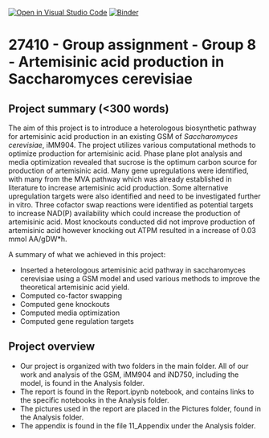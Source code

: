 [![Open in Visual Studio Code](https://classroom.github.com/assets/open-in-vscode-718a45dd9cf7e7f842a935f5ebbe5719a5e09af4491e668f4dbf3b35d5cca122.svg)](https://classroom.github.com/online_ide?assignment_repo_id=12060759&assignment_repo_type=AssignmentRepo)
[![Binder](https://mybinder.org/badge_logo.svg)](https://mybinder.org/v2/gh/27410/group-assignment-group-8-Artemisinic-acid-production-in-Saccharomyces-cervisia_2023.git/main)

# 27410 - Group assignment - Group 8 - Artemisinic acid production in Saccharomyces cerevisiae


## Project summary (<300 words)
The aim of this project is to introduce a heterologous biosynthetic pathway for artemisinic acid production in an existing GSM of *Saccharomyces cerevisiae*, iMM904. The project utilizes various computational methods to optimize production for artemisinic acid. Phase plane plot analysis and media optimization revealed that sucrose is the optimum carbon source for production of artemisinic acid. Many gene upregulations were identified, with many from the MVA pathway which was already established in literature to increase artemisinic acid production. Some alternative upregulation targets were also identified and need to be investigated further in vitro. Three cofactor swap reactions were identified as potential targets to increase NAD(P) availability which could increase the production of artemisinic acid. Most knockouts conducted did not improve production of artemisinic acid however knocking out ATPM resulted in a increase of 0.03 mmol AA/gDW*h. 

A summary of what we achieved in this project:
- Inserted a heterologous artemisinic acid pathway in saccharomyces cerevisiae using a GSM model and used various methods to improve the theoretical artemisinic acid yield.
- Computed co-factor swapping
- Computed gene knockouts
- Computed media optimization 
- Computed gene regulation targets 


## Project overview
- Our project is organized with two folders in the main folder. All of our work and analysis of the GSM, iMM904 and iND750, including the model, is found in the Analysis folder.
- The report is found in the Report.ipynb notebook, and contains links to the specific notebooks in the Analysis folder.
- The pictures used in the report are placed in the Pictures folder, found in the Analysis folder.
- The appendix is found in the file 11_Appendix under the Analysis folder.



